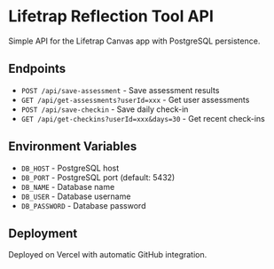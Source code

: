 # Lifetrap Reflection Tool API

Simple API for the Lifetrap Canvas app with PostgreSQL persistence.

## Endpoints

- `POST /api/save-assessment` - Save assessment results
- `GET /api/get-assessments?userId=xxx` - Get user assessments
- `POST /api/save-checkin` - Save daily check-in
- `GET /api/get-checkins?userId=xxx&days=30` - Get recent check-ins

## Environment Variables

- `DB_HOST` - PostgreSQL host
- `DB_PORT` - PostgreSQL port (default: 5432)
- `DB_NAME` - Database name
- `DB_USER` - Database username
- `DB_PASSWORD` - Database password

## Deployment

Deployed on Vercel with automatic GitHub integration.
